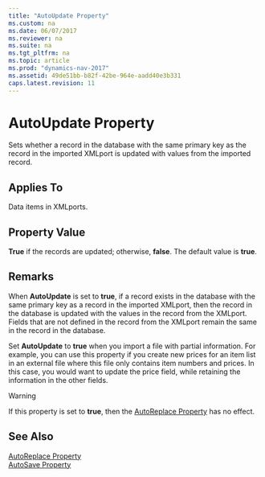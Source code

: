 ```yaml
---
title: "AutoUpdate Property"
ms.custom: na
ms.date: 06/07/2017
ms.reviewer: na
ms.suite: na
ms.tgt_pltfrm: na
ms.topic: article
ms.prod: "dynamics-nav-2017"
ms.assetid: 49de51bb-b82f-42be-964e-aadd40e3b331
caps.latest.revision: 11
---
```

# AutoUpdate Property
Sets whether a record in the database with the same primary key as the record in the imported XMLport is updated with values from the imported record.  
  
## Applies To  
 Data items in XMLports.  
  
## Property Value  
 **True** if the records are updated; otherwise, **false**. The default value is **true**.  
  
## Remarks  
 When **AutoUpdate** is set to **true**, if a record exists in the database with the same primary key as a record in the imported XMLport, then the record in the database is updated with the values in the record from the XMLport. Fields that are not defined in the record from the XMLport remain the same in the record in the database.  
  
 Set **AutoUpdate** to **true** when you import a file with partial information. For example, you can use this property if you create new prices for an item list in an external file where this file only contains item numbers and prices. In this case, you would want to update the price field, while retaining the information in the other fields.  
  
> [!WARNING]  
>  If this property is set to **true**, then the [AutoReplace Property](devenv-autoreplace-property.md) has no effect.  
  
## See Also  
 [AutoReplace Property](devenv-autoReplace-property.md)   
 [AutoSave Property](devenv-autosave-property.md)